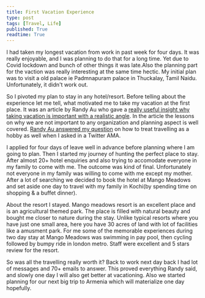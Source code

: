 ```yaml
---
title: First Vacation Experience
type: post
tags: [Travel, Life]
published: True
readtime: True
---
```


I had taken my longest vacation from work in past week for four days. It
was really enjoyable, and I was planning to do that for a long time.
Yet due to Covid lockdown and bunch of other things it was late.Also the
planning part for the vaction was really interesting at the same time hectic.
My initial plan was to visit a old palace ie Padmnapuram palace in Thuckalay, Tamil Naidu.
Unfortunately, it didn't work out.

So I pivoted my plan to stay in any hotel/resort. Before telling
about the experience let me tell, what motivated me to take my vacation
at the first place. It was an article by Randy Au who gave a [really useful insight why
taking vacation is important with a realistic angle](https://counting.substack.com/p/vacation-is-the-power-say-no-by-not).
In the article the lessons on why we are not important to any organization and planning
aspect is well covered. [Randy Au answered my question](https://twitter.com/Randy_Au/status/1494339578567663631)
on how to treat travelling as a hobby as well when I asked in a Twitter AMA.

I applied for four days of leave well in advance before planning where
I am going to plan. Then I started my journey of hunting the perfect
place to stay. After almost 20+ hotel enquiries and also trying to
accomodate everyone in my family to come with me. The outcome was kind of
final. Unfortunately not everyone in my family was willing to come with me
except my mother. After a lot of searching we decided to book the hotel at Mango Meadows
and set aside one day to travel with my family in Kochi(by spending time on shopping
& a buffet dinner).

About the resort I stayed. Mango meadows resort is an excellent place and is an agricultural themed
park. The place is filled with natural beauty and bought me closer to nature during the stay.
Unlike typical resorts where you have just one small area, here you have 30 acres of land with lot of
facilities like a amusment park. For me some of the memorable experiences during two day stay at Mango Meadows
was swimming in pay pool, then cycling followed by  bumpy ride in london metro. 
Staff were excellent and 5 stars review for the resort.

So was all the travelling really worth it? Back to work next day back I had lot of messages
and 70+ emails to answer. This proved everything Randy said, and slowly one day I will
also get better at vacationing. Also we started planning for our next big trip to Armenia which
will materialize one day hopefully.
